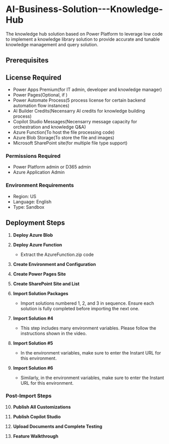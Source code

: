 # AI-Business-Solution---Knowledge-Hub
The knowledge hub solution based on Power Platform to leverage low code to implement a knowledge library solution to provide accurate and tunable knowledge management and query solution.

## Prerequisites

## License Required
- Power Apps Premium(for IT admin, developer and knowledge manager)
- Power Pages(Optional, if )
- Power Automate Process(5 process license for certain backend automation flow instances)
- AI Builder Credits(Necensarry AI credits for knowledge building process)
- Copilot Studio Messages(Necensarry message capacity for orchestration and knowledge Q&A)
- Azure Function(To host the file processing code)
- Azure Blob Storage(To store the file and images)
- Microsoft SharePoint site(for multiple file type support)

### Permissions Required
- Power Platform admin or D365 admin
- Azure Application Admin

### Environment Requirements
- Region: US
- Language: English
- Type: Sandbox

## Deployment Steps

1. **Deploy Azure Blob**

2. **Deploy Azure Function**
   - Extract the AzureFunction.zip code

3. **Create Environment and Configuration**

4. **Create Power Pages Site**

5. **Create SharePoint Site and List**

6. **Import Solution Packages**
   - Import solutions numbered 1, 2, and 3 in sequence. Ensure each solution is fully completed before importing the next one.

7. **Import Solution #4**
   - This step includes many environment variables. Please follow the instructions shown in the video.

8. **Import Solution #5**
   - In the environment variables, make sure to enter the Instant URL for this environment.

9. **Import Solution #6**
   - Similarly, in the environment variables, make sure to enter the Instant URL for this environment.

### Post-Import Steps

10. **Publish All Customizations**

11. **Publish Copilot Studio**

12. **Upload Documents and Complete Testing**

13. **Feature Walkthrough**
